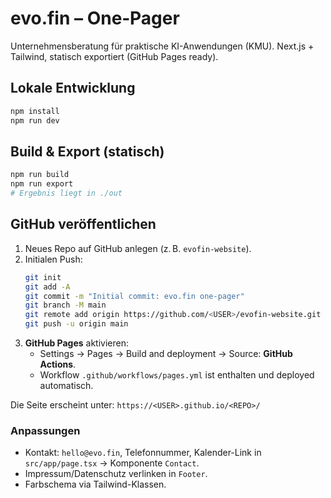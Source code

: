 # evo.fin – One‑Pager

Unternehmensberatung für praktische KI-Anwendungen (KMU). Next.js + Tailwind, statisch exportiert (GitHub Pages ready).

## Lokale Entwicklung
```bash
npm install
npm run dev
```

## Build & Export (statisch)
```bash
npm run build
npm run export
# Ergebnis liegt in ./out
```

## GitHub veröffentlichen
1. Neues Repo auf GitHub anlegen (z. B. `evofin-website`).
2. Initialen Push:
   ```bash
   git init
   git add -A
   git commit -m "Initial commit: evo.fin one-pager"
   git branch -M main
   git remote add origin https://github.com/<USER>/evofin-website.git
   git push -u origin main
   ```
3. **GitHub Pages** aktivieren:
   - Settings → Pages → Build and deployment → Source: **GitHub Actions**.
   - Workflow `.github/workflows/pages.yml` ist enthalten und deployed automatisch.

Die Seite erscheint unter: `https://<USER>.github.io/<REPO>/`

### Anpassungen
- Kontakt: `hello@evo.fin`, Telefonnummer, Kalender-Link in `src/app/page.tsx` → Komponente `Contact`.
- Impressum/Datenschutz verlinken in `Footer`.
- Farbschema via Tailwind-Klassen.

